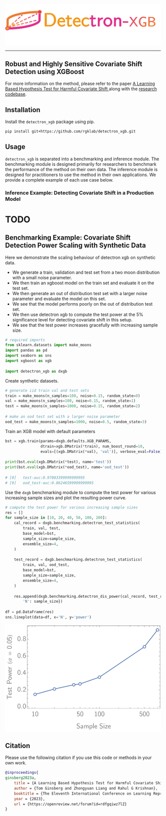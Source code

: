 ![](media/logo.png)
___
Robust and Highly Sensitive Covariate Shift Detection using XGBoost
---
For more information on the method, please refer to the
paper [A Learning Based Hypothesis Test for Harmful Covariate Shift
](https://arxiv.org/abs/2212.02742)
along with the [research codebase](https://github.com/rgklab/detectron).

## Installation

Install the `detectron_xgb` package using pip.

```bash
pip install git+https://github.com/rgklab/detectron_xgb.git
```

## Usage

`detectron_xgb` is separated into a benchmarking and inference module.
The benchmarking module is designed primarily for researchers to benchmark the performance of the method on their own
data.
The inference module is designed for practitioners to use the method in their own applications.
We provide a complete example of each use case below.

### Inference Example: Detecting Covariate Shift in a Production Model

# TODO

## Benchmarking Example: Covariate Shift Detection Power Scaling with Synthetic Data

Here we demonstrate the scaling behaviour of detectron xgb on synthetic data.

* We generate a train, validation and test set from a two moon distribution with a small noise parameter.
* We then train an xgboost model on the train set and evaluate it on the test set.
* We then generate an out of distribution test set with a larger noise parameter and evaluate the model on this set.
* We see that the model performs poorly on the out of distribution test set.
* We then use detectron xgb to compute the test power at the 5% significance level for detecting covariate shift in this
  setup.
* We see that the test power increases gracefully with increasing sample size.

```python
# required imports
from sklearn.datasets import make_moons
import pandas as pd
import seaborn as sns
import xgboost as xgb

import detectron_xgb as dxgb
```

Create synthetic datasets.

```python
# generate iid train val and test sets
train = make_moons(n_samples=100, noise=0.15, random_state=0)
val = make_moons(n_samples=100, noise=0.15, random_state=1)
test = make_moons(n_samples=1000, noise=0.15, random_state=2)

# make an ood test set with a larger noise parameter
ood_test = make_moons(n_samples=1000, noise=0.5, random_state=3)
```

Train an XGB model with default parameters

```python
bst = xgb.train(params=dxgb.defaults.XGB_PARAMS,
                dtrain=xgb.DMatrix(*train), num_boost_round=10,
                evals=[(xgb.DMatrix(*val), 'val')], verbose_eval=False)

print(bst.eval(xgb.DMatrix(*test), name='test'))
print(bst.eval(xgb.DMatrix(*ood_test), name='ood_test'))

# [0]	test-auc:0.97003399999999995
# [0]	ood_test-auc:0.86246599999999995
```

Use the `dxgb` benchmarking module to compute the test power for various increasing sample sizes and plot the resulting
power curve.

```python
# compute the test power for various increasing sample sizes
res = []
for sample_size in [10, 20, 40, 50, 100, 200]:
    cal_record = dxgb.benchmarking.detectron_test_statistics(
        train, val, test,
        base_model=bst,
        sample_size=sample_size,
        ensemble_size=4,
    )

    test_record = dxgb.benchmarking.detectron_test_statistics(
        train, val, ood_test,
        base_model=bst,
        sample_size=sample_size,
        ensemble_size=4,
    )

    res.append(dxgb.benchmarking.detectron_dis_power(cal_record, test_record, alpha=0.05, max_ensemble_size=5) | {
        'N': sample_size})

df = pd.DataFrame(res)
sns.lineplot(data=df, x='N', y='power')
```

<p align="center">
  <img src="media/power_curve.svg" alt="Power Curve"/>
</p>

## Citation

Please use the following citation if you use this code or methods in your own work.

```bibtex
@inproceedings{
ginsberg2023a,
    title = {A Learning Based Hypothesis Test for Harmful Covariate Shift},
    author = {Tom Ginsberg and Zhongyuan Liang and Rahul G Krishnan},
    booktitle = {The Eleventh International Conference on Learning Representations },
    year = {2023},
    url = {https://openreview.net/forum?id=rdfgqiwz7lZ}
}
```